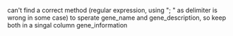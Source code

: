 can't find a correct method (regular expression, using "; " as delimiter is wrong in some case) to sperate gene_name and gene_description, so keep both in a singal column gene_information

